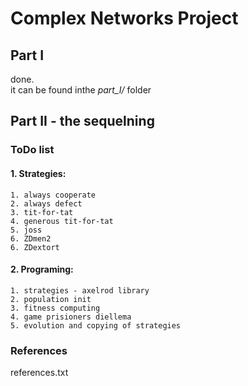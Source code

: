 
# Complex Networks Project
	
## Part I
done. <br>
it can be found inthe *part_I/* folder
	
	
## Part II - the sequelning
	
### ToDo list
#### 1. Strategies:
	
	1. always cooperate
	2. always defect
	3. tit-for-tat
	4. generous tit-for-tat
	5. joss
	6. ZDmen2
	6. ZDextort
	
	
#### 2. Programing:
	1. strategies - axelrod library
	2. population init
	3. fitness computing
	4. game prisioners diellema
	5. evolution and copying of strategies
	
	
### References
references.txt


